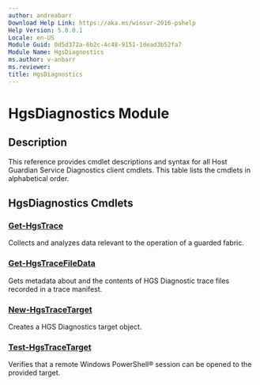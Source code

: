 ```yaml
---
author: andreabarr
Download Help Link: https://aka.ms/winsvr-2016-pshelp
Help Version: 5.0.0.1
Locale: en-US
Module Guid: 0d5d372a-6b2c-4c48-9151-1dead3b52fa7
Module Name: HgsDiagnostics
ms.author: v-anbarr
ms.reviewer: 
title: HgsDiagnostics
---
```


# HgsDiagnostics Module
## Description
This reference provides cmdlet descriptions and syntax for all Host Guardian Service Diagnostics client cmdlets. This table lists the cmdlets in alphabetical order.

## HgsDiagnostics Cmdlets
### [Get-HgsTrace](Get-HgsTrace.md)
Collects and analyzes data relevant to the operation of a guarded fabric.

### [Get-HgsTraceFileData](Get-HgsTraceFileData.md)
Gets metadata about and the contents of HGS Diagnostic trace files recorded in a trace manifest.

### [New-HgsTraceTarget](New-HgsTraceTarget.md)
Creates a HGS Diagnostics target object.

### [Test-HgsTraceTarget](Test-HgsTraceTarget.md)
Verifies that a remote Windows PowerShell® session can be opened to the provided target.

